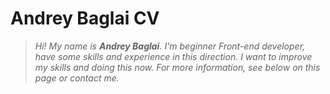 # Andrey Baglai CV

> _Hi! My name is **Andrey Baglai**.
> I'm beginner Front-end developer, have
> some skills and experience in this direction.
> I want to improve my skills and doing
> this now.
> For more information, see below on this page or contact me._

